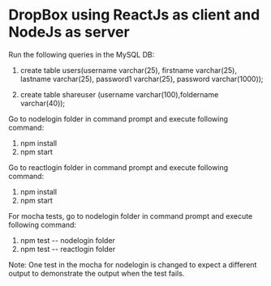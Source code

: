 # DropBox using ReactJs as client and NodeJs as server


Run the following queries in the MySQL DB:
1. create table users(username varchar(25), firstname varchar(25), lastname varchar(25), password1 varchar(25), password varchar(1000));

2. create table shareuser (username varchar(100),foldername varchar(40));

Go to nodelogin folder in command prompt and execute following command:
1. npm install
2. npm start

Go to reactlogin folder in command prompt and execute following command:
1. npm install
2. npm start

For mocha tests, go to nodelogin folder in command prompt and execute following command:
1. npm test -- nodelogin folder
2. npm test -- reactlogin folder

Note: One test in the mocha for nodelogin is changed to expect a different output to demonstrate the output when the test fails.